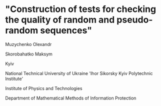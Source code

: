# "Construction of tests for checking the quality of random and pseudo-random sequences"

Muzychenko Olexandr

Skorobahatko Maksym

Kyiv

National Technical University of Ukraine 'Ihor Sikorsky Kyiv Polytechnic Institute'

Institute of Physics and Technologies

Department of Mathematical Methods of Information Protection

